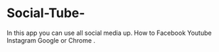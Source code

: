 # Social-Tube-
In this app you can use all social media up. How to Facebook Youtube Instagram Google or Chrome .
